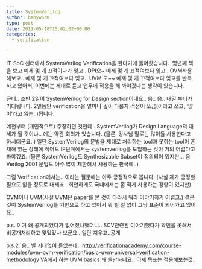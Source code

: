 ```yaml
---
title: SystemVerilog
author: babyworm
type: post
date: 2011-05-18T15:02:02+00:00
categories:
  - verification

---
```

IT-SoC 센터에서 SystemVerilog Verification을 한다기에 들어왔습니다.&nbsp;
몇년째 책을 보고 예제 몇 개 끄적이다가 잊고.. DPI오~ 예제 몇 개 끄적여보다 잊고.. OVM사용해보고.. 예제 몇 개 끄적여보다 잊고.. UVM 오~~ 예제 몇 개 끄적여보다 잊고를 반복하고 있어서, 이번에는 제대로 듣고 업무에 적용을 해 봐야겠다는 생각이 있습니다.&nbsp;

근데.. 초반 2일이 SystemVerilog for Design section이네요..
음.. 음.. 내일 부터가 기대됩니다. 2일동안 verification을 얼마나 깊이 다룰지 걱정이 쪼금(이라고 쓰고, &#8216;많이&#8217;라고 읽는..)됩니다.&nbsp;

예전부터 (개인적으로) 주장하던 것인데..
SystemVerilog가 Design Language의 대세가 될 것이냐.. 에는 약간 회의가 있습니다. (물론, 강사님 말로는 많이들 사용한다고 하시더군요..)
일단 SystemVerilog의 문법을 제대로 처리하는 tool과 못하는 tool이 혼재해 있는 상태에 적어도 IP단계에서는 systemverilog를 도입하는 것이 거의 어렵다고 봐야겠죠. (물론 SystemVerilog도 Synthesizable Subset이 정의되어 있지만&#8230; 음 Verilog 2001 문법도 아주 많이 제한해서 사용하는 판국에..)

그럼 Verification에서는.. 이라는 질문에는 아주 긍정적으로 봅니다. (사실 제가 긍정할 필요도 없을 정도로 대세죠.. 희안하게도 국내에서는 좀 적게 사용하는 경향이 있지만)

OVM이나 UVM(사실 UVM은 paper를 본 것이 다라서 뭐라 이야기하기 어렵고.) 같은 것이 SystemVerilog를 기반으로 하고 있어서 뭐 별 일 없이 그냥 표준이 되어가고 있어요..

p.s.
이거 왜 공개되었다가 없어졌나했더니.. SCV관련된 이야기했다가 확인을 못해서 비공개처리하고 잊었었나 보군요.. 일단 지우고..공개

p.s.2.
음.. 별 기대없이 들었는데..&nbsp;<http://verificationacademy.com/course-modules/uvm-ovm-verification/basic-uvm-universal-verification-methodology>&nbsp;VA에서 하는 UVM basics 꽤 쓸만하네요.. 이제 목표는 적용해보는것..
